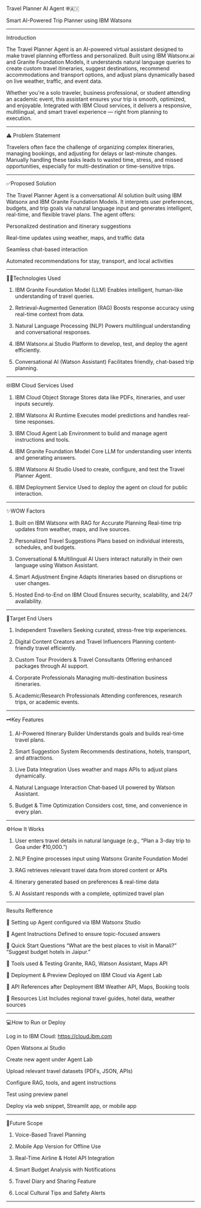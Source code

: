 
Travel Planner AI Agent ֎🇦🇮

Smart AI-Powered Trip Planner using IBM Watsonx


---

Introduction

The Travel Planner Agent is an AI-powered virtual assistant designed to make travel planning effortless and personalized. Built using IBM Watsonx.ai and Granite Foundation Models, it understands natural language queries to create custom travel itineraries, suggest destinations, recommend accommodations and transport options, and adjust plans dynamically based on live weather, traffic, and event data.

Whether you're a solo traveler, business professional, or student attending an academic event, this assistant ensures your trip is smooth, optimized, and enjoyable. Integrated with IBM Cloud services, it delivers a responsive, multilingual, and smart travel experience — right from planning to execution.


---

⚠️ Problem Statement 

Travelers often face the challenge of organizing complex itineraries, managing bookings, and adjusting for delays or last-minute changes. Manually handling these tasks leads to wasted time, stress, and missed opportunities, especially for multi-destination or time-sensitive trips.


---

✅Proposed Solution 

The Travel Planner Agent is a conversational AI solution built using IBM Watsonx and IBM Granite Foundation Models. It interprets user preferences, budgets, and trip goals via natural language input and generates intelligent, real-time, and flexible travel plans. The agent offers:

Personalized destination and itinerary suggestions

Real-time updates using weather, maps, and traffic data

Seamless chat-based interaction

Automated recommendations for stay, transport, and local activities



---

 🧑‍💻Technologies Used

1. IBM Granite Foundation Model (LLM)
Enables intelligent, human-like understanding of travel queries.


2. Retrieval-Augmented Generation (RAG)
Boosts response accuracy using real-time context from data.


3. Natural Language Processing (NLP)
Powers multilingual understanding and conversational responses.


4. IBM Watsonx.ai Studio
Platform to develop, test, and deploy the agent efficiently.


5. Conversational AI (Watson Assistant)
Facilitates friendly, chat-based trip planning.




---

 🌐IBM Cloud Services Used

1. IBM Cloud Object Storage
Stores data like PDFs, itineraries, and user inputs securely.


2. IBM Watsonx AI Runtime
Executes model predictions and handles real-time responses.


3. IBM Cloud Agent Lab
Environment to build and manage agent instructions and tools.


4. IBM Granite Foundation Model
Core LLM for understanding user intents and generating answers.


5. IBM Watsonx AI Studio
Used to create, configure, and test the Travel Planner Agent.


6. IBM Deployment Service
Used to deploy the agent on cloud for public interaction.




---

✨WOW Factors 

1. Built on IBM Watsonx with RAG for Accurate Planning
Real-time trip updates from weather, maps, and live sources.


2. Personalized Travel Suggestions
Plans based on individual interests, schedules, and budgets.


3. Conversational & Multilingual AI
Users interact naturally in their own language using Watson Assistant.


4. Smart Adjustment Engine
Adapts itineraries based on disruptions or user changes.


5. Hosted End-to-End on IBM Cloud
Ensures security, scalability, and 24/7 availability.




---

 👥Target End Users

1. Independent Travellers
Seeking curated, stress-free trip experiences.


2. Digital Content Creators and Travel Influencers
Planning content-friendly travel efficiently.


3. Custom Tour Providers & Travel Consultants
Offering enhanced packages through AI support.


4. Corporate Professionals
Managing multi-destination business itineraries.


5. Academic/Research Professionals
Attending conferences, research trips, or academic events.




---

 🗝️Key Features

1. AI-Powered Itinerary Builder
Understands goals and builds real-time travel plans.


2. Smart Suggestion System
Recommends destinations, hotels, transport, and attractions.


3. Live Data Integration
Uses weather and maps APIs to adjust plans dynamically.


4. Natural Language Interaction
Chat-based UI powered by Watson Assistant.


5. Budget & Time Optimization
Considers cost, time, and convenience in every plan.




---

⚙️How It Works 

1. User enters travel details in natural language (e.g., “Plan a 3-day trip to Goa under ₹10,000.”)


2. NLP Engine processes input using Watsonx Granite Foundation Model


3. RAG retrieves relevant travel data from stored content or APIs


4. Itinerary generated based on preferences & real-time data


5. AI Assistant responds with a complete, optimized travel plan




---

Results Refference

🔹 Setting up
Agent configured via IBM Watsonx Studio

🔹 Agent Instructions
Defined to ensure topic-focused answers

🔹 Quick Start Questions
“What are the best places to visit in Manali?”
“Suggest budget hotels in Jaipur.”

🔹 Tools used & Testing
Granite, RAG, Watson Assistant, Maps API

🔹 Deployment & Preview
Deployed on IBM Cloud via Agent Lab

🔹 API References after Deployment
IBM Weather API, Maps, Booking tools

🔹 Resources List
Includes regional travel guides, hotel data, weather sources


---

 💻How to Run or Deploy

Log in to IBM Cloud: https://cloud.ibm.com

Open Watsonx.ai Studio

Create new agent under Agent Lab

Upload relevant travel datasets (PDFs, JSON, APIs)

Configure RAG, tools, and agent instructions

Test using preview panel

Deploy via web snippet, Streamlit app, or mobile app



---

 🎯Future Scope

1. Voice-Based Travel Planning


2. Mobile App Version for Offline Use


3. Real-Time Airline & Hotel API Integration


4. Smart Budget Analysis with Notifications


5. Travel Diary and Sharing Feature


6. Local Cultural Tips and Safety Alerts




---


